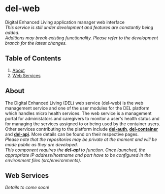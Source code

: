 # del-web
Digital Enhanced Living application manager web interface  
_This service is still under development and features are constantly being added.  
Additions may break existing functionality. Please refer to the development branch for the latest changes._

## Table of Contents
1. [About](#about)
2. [Web Services](#web-services)

## About
The Digital Enhanced Living (DEL) web service (del-web) is the web management service and one of the user modules for the DEL platform which handles micro health services. The web service is a management portal for administators and caregivers to monitor a user's health status and for managing the services assigned to or being used by the container users. Other services contributing to the platform include [__del-auth__](https://github.com/benphilip1991/del-auth), [__del-container__](https://github.com/benphilip1991/del-container) and [__del-api__](https://github.com/benphilip1991/del-api). More details can be found on their respective pages.  
_Please note that the repositories may be private at the moment and will be made public as they are developed._  
_This component requires the [__del-api__](https://github.com/benphilip1991/del-api) to function. Once launched, the appropriate IP address/hostname and port have to be configured in the environment files (src/environments)._

## Web Services
_Details to come soon!_
